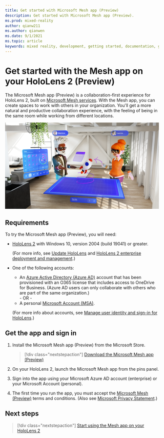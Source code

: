 ```yaml
---
title: Get started with Microsoft Mesh app (Preview)
description: Get started with Microsoft Mesh app (Preview).
ms.prod: mixed-reality
author: qianw211
ms.author: qianwen
ms.date: 9/1/2021
ms.topic: article
keywords: mixed reality, development, getting started, documentation, guides, features, holograms
---
```


# Get started with the Mesh app on your HoloLens 2 (Preview)

The Microsoft Mesh app (Preview) is a collaboration-first experience for HoloLens 2, built on [Microsoft Mesh services](../overview.md). With the Mesh app, you can create spaces to work with others in your organization. You'll get a more natural and productive collaboration experience, with the feeling of being in the same room while working from different locations.

<img src="./media/mesh-app.png" alt="Microsoft Mesh app collaboration experience.">

## Requirements

To try the Microsoft Mesh app (Preview), you will need:

- [HoloLens 2](/hololens/hololens2-options) with Windows 10, version 2004 (build 19041) or greater.
  
    (For more info, see [Update HoloLens](/hololens/hololens-update-hololens) and [HoloLens 2 enterprise deployment and management](/hololens/hololens-requirements).)
- One of the following accounts:
  - An [Azure Active Directory (Azure AD)](/azure/active-directory/) account that has been provisioned with an O365 license that includes access to OneDrive for Business. (Azure AD users can only collaborate with others who are part of the same organization.)<br/>- OR -
  - A personal [Microsoft Account (MSA)](/windows/security/identity-protection/access-control/microsoft-accounts).
  
  (For more info about accounts, see [Manage user identity and sign-in for HoloLens](/hololens/hololens-identity).)

## Get the app and sign in

1. Install the Microsoft Mesh app (Preview) from the Microsoft Store.

    > [!div class="nextstepaction"]
    > [Download the Microsoft Mesh app (Preview)](https://www.microsoft.com/store/apps/9P64LJ74NGW0)

1. On your HoloLens 2, launch the Microsoft Mesh app from the pins panel.
1. Sign into the app using your Microsoft Azure AD account (enterprise) or your Microsoft Account (personal).
1. The first time you run the app, you must accept the [Microsoft Mesh (Preview)](../overview.md) terms and conditions. (Also see [Microsoft Privacy Statement](https://privacy.microsoft.com/privacystatement).)


## Next steps

   > [!div class="nextstepaction"]
   > [Start using the Mesh app on your HoloLens 2](./use-mesh/use-mesh.md)
